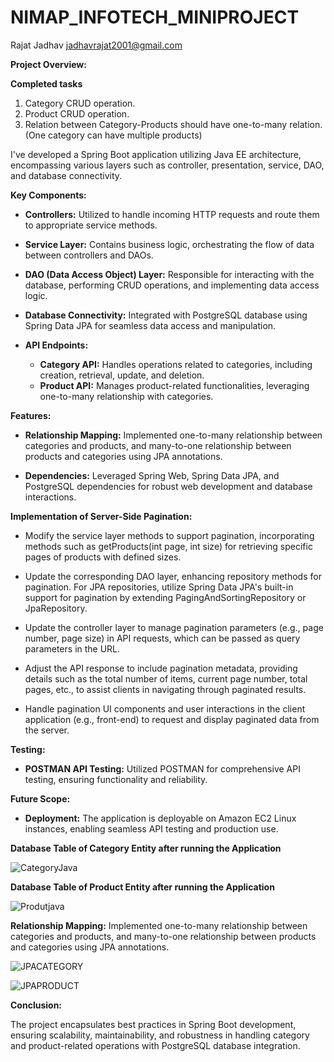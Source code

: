 # NIMAP_INFOTECH_MINIPROJECT


Rajat Jadhav         jadhavrajat2001@gmail.com


**Project Overview:**

  **Completed tasks**
  1) Category CRUD operation.
  2) Product CRUD operation.
  3) Relation between Category-Products should have one-to-many relation. (One category can have multiple products)
  
   
  

I've developed a Spring Boot application utilizing Java EE architecture, encompassing various layers such as controller, presentation, service, DAO, and database connectivity.

**Key Components:**

- **Controllers:** Utilized to handle incoming HTTP requests and route them to appropriate service methods.
  
- **Service Layer:** Contains business logic, orchestrating the flow of data between controllers and DAOs.
  
- **DAO (Data Access Object) Layer:** Responsible for interacting with the database, performing CRUD operations, and implementing data access logic.
  
- **Database Connectivity:** Integrated with PostgreSQL database using Spring Data JPA for seamless data access and manipulation.

- **API Endpoints:**
  - **Category API:** Handles operations related to categories, including creation, retrieval, update, and deletion.
  - **Product API:** Manages product-related functionalities, leveraging one-to-many relationship with categories.
  
**Features:**

- **Relationship Mapping:** Implemented one-to-many relationship between categories and products, and many-to-one relationship between products and categories using JPA annotations.
  
- **Dependencies:** Leveraged Spring Web, Spring Data JPA, and PostgreSQL dependencies for robust web development and database interactions.

**Implementation of Server-Side Pagination:**

- Modify the service layer methods to support pagination, incorporating methods such as getProducts(int page, int size) for retrieving specific pages of products with defined sizes.
  
- Update the corresponding DAO layer, enhancing repository methods for pagination. For JPA repositories, utilize Spring Data JPA's built-in support for pagination by extending PagingAndSortingRepository or JpaRepository.
  
- Update the controller layer to manage pagination parameters (e.g., page number, page size) in API requests, which can be passed as query parameters in the URL.
 
- Adjust the API response to include pagination metadata, providing details such as the total number of items, current page number, total pages, etc., to assist clients in navigating through paginated results.
  
- Handle pagination UI components and user interactions in the client application (e.g., front-end) to request and display paginated data from the server.


**Testing:**

- **POSTMAN API Testing:** Utilized POSTMAN for comprehensive API testing, ensuring functionality and reliability.
  
**Future Scope:**

- **Deployment:** The application is deployable on Amazon EC2 Linux instances, enabling seamless API testing and production use.


**Database Table of Category Entity after running the Application**



![CategoryJava](https://github.com/rajatrj3/NIMAP_INFOTECH_MINIPROJECT/assets/73461409/a391eb36-0a77-4d4a-ac18-259a637f2b59)


**Database Table of Product Entity after running the Application**



![Produtjava](https://github.com/rajatrj3/NIMAP_INFOTECH_MINIPROJECT/assets/73461409/b0779159-b4ac-466c-a304-e794643031a7)




**Relationship Mapping:** Implemented one-to-many relationship between categories and products, and many-to-one relationship between products and categories using JPA annotations.




![JPACATEGORY](https://github.com/rajatrj3/NIMAP_INFOTECH_MINIPROJECT/assets/73461409/34d86887-a1b3-453f-8223-7b621dcc11f5)





![JPAPRODUCT](https://github.com/rajatrj3/NIMAP_INFOTECH_MINIPROJECT/assets/73461409/b8756436-635d-48e0-9cce-e5f37ecf89d4)




**Conclusion:**

The project encapsulates best practices in Spring Boot development, ensuring scalability, maintainability, and robustness in handling category and product-related operations with PostgreSQL database integration.
